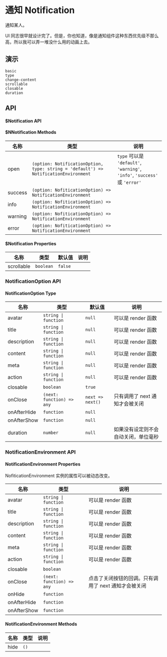 # 通知 Notification
通知某人。

UI 同志很早就设计完了。但是，你也知道，像是通知组件这种东西优先级不那么高，所以我可以弄一堆没什么用的动画上去。
## 演示
```demo
basic
type
change-content
scrollable
closable
duration
```
## API
#### $Notification API
#### $NNotification Methods
|名称|类型|说明|
|-|-|-|
|open|`(option: NotificationOption, type: string = 'default') => NotificationEnvironment`|`type` 可以是 `'default'`, `'warning'`, `'info'`, `'success'` 或 `'error'`|
|success|`(option: NofiticationOption) => NotificationEnvironment`||
|info|`(option: NofiticationOption) => NotificationEnvironment`||
|warning|`(option: NofiticationOption) => NotificationEnvironment`||
|error|`(option: NofiticationOption) => NotificationEnvironment`||

#### $Notification Properties

|名称|类型|默认值|说明|
|-|-|-|-|
|scrollable|`boolean`|`false`||

### NotificationOption API
#### NotificationOption Type

|名称|类型|默认值|说明|
|-|-|-|-|
|avatar|`string \| function`|`null`|可以是 render 函数|
|title|`string \| function`|`null`|可以是 render 函数|
|description|`string \| function`|`null`|可以是 render 函数|
|content|`string \| function`|`null`|可以是 render 函数|
|meta|`string \| function`|`null`|可以是 render 函数|
|action|`string \| function`|`null`|可以是 render 函数|
|closable|`boolean`|`true`||
|onClose|`(next: function) => any`|`next => next()`|只有调用了 next 通知才会被关闭|
|onAfterHide|`function`|`null`||
|onAfterShow|`function`|`null`||
|duration|`number`|`null`|如果没有设定则不会自动关闭，单位毫秒|

### NotificationEnvironment API
#### NotificationEnvironment Properties
NofiticationEnvironment 实例的属性可以被动态改变。

|名称|类型|说明|
|-|-|-|
|avatar|`string \| function`|可以是 render 函数|
|title|`string \| function`|可以是 render 函数|
|description|`string \| function`|可以是 render 函数|
|content|`string \| function`|可以是 render 函数|
|meta|`string \| function`|可以是 render 函数|
|action|`string \| function`|可以是 render 函数|
|closable|`boolean`||
|onClose|`(next: function) => any`|点击了关闭按钮的回调。只有调用了 next 通知才会被关闭|
|onHide|`function`||
|onAfterHide|`function`||
|onAfterShow|`function`||

#### NotificationEnvironment Methods
|名称|类型|说明|
|-|-|-|
|hide|`()`||